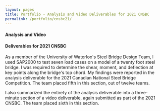 ```yaml
---
layout: pages
title: Portfolio - Analysis and Video Deliverables for 2021 CNSBC
permalink: /portfolio/cnsbc21/
---
```


#### Analysis and Video
#### Deliverables for 2021 CNSBC

As a member of the University of Waterloo's Steel Bridge Design Team, I used SAP2000 to test seven load cases on a model of a twenty foot steel bridge. I was required to determine the shear, moment, and deflection at key points along the bridge's top chord. My findings were reported in the analysis deliverable for the 2021 Canadian National Steel Bridge Competition. The team placed fifth in this section, out of twelve teams.

I also summarized the entirety of the analysis deliverable into a three-minute section of a video deliverable, again submitted as part of the 2021 CNSBC. The team placed sixth in this section.
